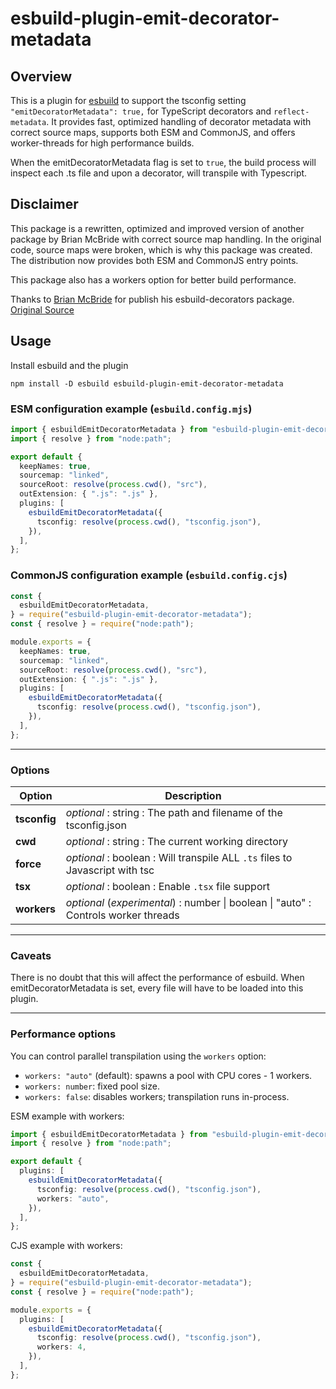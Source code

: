 # esbuild-plugin-emit-decorator-metadata

## Overview

This is a plugin for [esbuild](https://esbuild.github.io/) to support the tsconfig setting `"emitDecoratorMetadata": true,` for TypeScript decorators and `reflect-metadata`. It provides fast, optimized handling of decorator metadata with correct source maps, supports both ESM and CommonJS, and offers worker-threads for high performance builds.

When the emitDecoratorMetadata flag is set to `true`, the build process will inspect each .ts file and upon a decorator, will transpile with Typescript.

## Disclaimer

This package is a rewritten, optimized and improved version of another package by Brian McBride with correct source map handling. In the original code, source maps were broken, which is why this package was created. The distribution now provides both ESM and CommonJS entry points.

This package also has a workers option for better build performance.

Thanks to [Brian McBride](https://github.com/Brian-McBride) for publish his esbuild-decorators package.
[Original Source](https://github.com/anatine/esbuildnx/tree/main/packages/esbuild-decorators)

## Usage

Install esbuild and the plugin

```shell
npm install -D esbuild esbuild-plugin-emit-decorator-metadata
```

### ESM configuration example (`esbuild.config.mjs`)

```typescript
import { esbuildEmitDecoratorMetadata } from "esbuild-plugin-emit-decorator-metadata";
import { resolve } from "node:path";

export default {
  keepNames: true,
  sourcemap: "linked",
  sourceRoot: resolve(process.cwd(), "src"),
  outExtension: { ".js": ".js" },
  plugins: [
    esbuildEmitDecoratorMetadata({
      tsconfig: resolve(process.cwd(), "tsconfig.json"),
    }),
  ],
};
```

### CommonJS configuration example (`esbuild.config.cjs`)

```typescript
const {
  esbuildEmitDecoratorMetadata,
} = require("esbuild-plugin-emit-decorator-metadata");
const { resolve } = require("node:path");

module.exports = {
  keepNames: true,
  sourcemap: "linked",
  sourceRoot: resolve(process.cwd(), "src"),
  outExtension: { ".js": ".js" },
  plugins: [
    esbuildEmitDecoratorMetadata({
      tsconfig: resolve(process.cwd(), "tsconfig.json"),
    }),
  ],
};
```

---

### Options

| Option       | Description                                                                         |
| ------------ | ----------------------------------------------------------------------------------- |
| **tsconfig** | _optional_ : string : The path and filename of the tsconfig.json                    |
| **cwd**      | _optional_ : string : The current working directory                                 |
| **force**    | _optional_ : boolean : Will transpile ALL `.ts` files to Javascript with tsc        |
| **tsx**      | _optional_ : boolean : Enable `.tsx` file support                                   |
| **workers**  | _optional_ (_experimental_) : number \| boolean \| "auto" : Controls worker threads |

---

### Caveats

There is no doubt that this will affect the performance of esbuild.
When emitDecoratorMetadata is set, every file will have to be loaded into this plugin.

---

### Performance options

You can control parallel transpilation using the `workers` option:

- `workers: "auto"` (default): spawns a pool with CPU cores - 1 workers.
- `workers: number`: fixed pool size.
- `workers: false`: disables workers; transpilation runs in-process.

ESM example with workers:

```typescript
import { esbuildEmitDecoratorMetadata } from "esbuild-plugin-emit-decorator-metadata";
import { resolve } from "node:path";

export default {
  plugins: [
    esbuildEmitDecoratorMetadata({
      tsconfig: resolve(process.cwd(), "tsconfig.json"),
      workers: "auto",
    }),
  ],
};
```

CJS example with workers:

```typescript
const {
  esbuildEmitDecoratorMetadata,
} = require("esbuild-plugin-emit-decorator-metadata");
const { resolve } = require("node:path");

module.exports = {
  plugins: [
    esbuildEmitDecoratorMetadata({
      tsconfig: resolve(process.cwd(), "tsconfig.json"),
      workers: 4,
    }),
  ],
};
```
